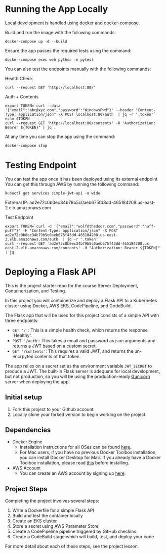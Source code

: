 # Running the App Locally

Local development is handled using docker and docker-compose.

Build and run the image with the following commands:

```
docker-compose up -d --build
```

Ensure the app passes the required tests using the command:

```
docker-compose exec web python -m pytest
```

You can also test the endpoints manually with the following commands:

Health Check
```
curl --request GET 'http://localhost:80/'
```

Auth + Contents
```
export TOKEN=`curl --data '{"email":"abc@xyz.com","password":"WindowsPwd"}' --header "Content-Type: application/json" -X POST localhost:80/auth  | jq -r '.token'`
echo $TOKEN
curl --request GET 'http://localhost:80/contents' -H "Authorization: Bearer ${TOKEN}" | jq .
```

At any time you can stop the app using the command:
```
docker-compose stop
```

# Testing Endpoint

You can test the app once it has been deployed using its external endpoint. You can get this through AWS by running the following command:

```
kubectl get services simple-jwt-api -o wide
```

Extrenal IP: ad2e72c0b0ec34b79b5c0aeb675f43dd-465184208.us-east-2.elb.amazonaws.com

Test Endpoint
```
export TOKEN=`curl -d '{"email":"wolf@thedoor.com","password":"huff-puff"}' -H "Content-Type: application/json" -X POST ad2e72c0b0ec34b79b5c0aeb675f43dd-465184208.us-east-2.elb.amazonaws.com/auth  | jq -r '.token'`
curl --request GET 'ad2e72c0b0ec34b79b5c0aeb675f43dd-465184208.us-east-2.elb.amazonaws.com/contents' -H "Authorization: Bearer ${TOKEN}" | jq
```


# Deploying a Flask API

This is the project starter repo for the course Server Deployment, Containerization, and Testing.

In this project you will containerize and deploy a Flask API to a Kubernetes cluster using Docker, AWS EKS, CodePipeline, and CodeBuild.

The Flask app that will be used for this project consists of a simple API with three endpoints:

- `GET '/'`: This is a simple health check, which returns the response 'Healthy'. 
- `POST '/auth'`: This takes a email and password as json arguments and returns a JWT based on a custom secret.
- `GET '/contents'`: This requires a valid JWT, and returns the un-encrpyted contents of that token. 

The app relies on a secret set as the environment variable `JWT_SECRET` to produce a JWT. The built-in Flask server is adequate for local development, but not production, so you will be using the production-ready [Gunicorn](https://gunicorn.org/) server when deploying the app.

## Initial setup
1. Fork this project to your Github account.
2. Locally clone your forked version to begin working on the project.

## Dependencies

- Docker Engine
    - Installation instructions for all OSes can be found [here](https://docs.docker.com/install/).
    - For Mac users, if you have no previous Docker Toolbox installation, you can install Docker Desktop for Mac. If you already have a Docker Toolbox installation, please read [this](https://docs.docker.com/docker-for-mac/docker-toolbox/) before installing.
 - AWS Account
     - You can create an AWS account by signing up [here](https://aws.amazon.com/#).
     
## Project Steps

Completing the project involves several steps:

1. Write a Dockerfile for a simple Flask API
2. Build and test the container locally
3. Create an EKS cluster
4. Store a secret using AWS Parameter Store
5. Create a CodePipeline pipeline triggered by GitHub checkins
6. Create a CodeBuild stage which will build, test, and deploy your code

For more detail about each of these steps, see the project lesson.

